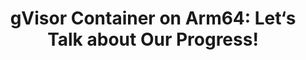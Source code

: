 ---
categories:
- bkk19
description: '> Google has released gVisor in 9 months ago, a new kind of sandbox
  that can be used to provide secure <br /> isolation for containers that is less
  resource intensive than running a full virtual machine (VM). <br /> <br /> At its
  core, gVisor is an open source user-space kernel, written in Go,<br /> that implements
  a substantial portion of the Linux system surface.<br /> It includes an Open Container
  Initiative (OCI) runtime called runsc that provides an isolation boundary between
  the application and the host kernel. <br /> The runsc runtime integrates with Docker
  and Kubernetes, making it simple to run sandboxed container.<br /> <br /> Now, we
  have enabled gVisor ptrace platform on Arm64 platform. In this presentation, we
  will introduce and show our progress. <br /> Also we will show a demo of gVisor
  on Arm64 platform.<br />'
future_image:
  featured: 'true'
  path: /assets/images/featured-images/bkk19/BKK19-105.png
session_attendee_num: '5'
session_id: BKK19-105
session_room: 'Keynote Room (World Ballroom BC) '
session_slot:
  end_time: '2019-04-01 14:30:00'
  start_time: '2019-04-01 14:30:00'
session_speakers:
- speaker_bio: '> Software Engineer in Arm Open Source Software team. Mainly focus
    on Virtualization, Containers and Security.'
  speaker_company: ''
  speaker_image: /assets/images/speakers/bkk19/haibo-xu.jpg
  speaker_location: ''
  speaker_name: Haibo Xu
  speaker_position: Software Engineer at ARM
  speaker_username: haibo.xu
- speaker_bio: '> '
  speaker_company: ''
  speaker_image: /assets/images/speakers/bkk19/bin-lu.jpg
  speaker_location: ''
  speaker_name: Bin Lu
  speaker_position: ''
  speaker_username: bin_lu.1z6gpd6m
session_track: Open Source Development
tag: session
tags:
- 96Boards
- Android
- Linux Kernel
- Validation and CI
- Testing
title: 'gVisor Container on Arm64: Let‘s Talk about Our Progress!'
---